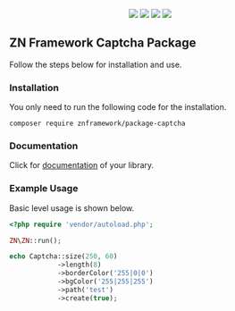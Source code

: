 <p align="center">
<a href="https://packagist.org/packages/znframework/package-captcha" rel="nofollow">
	<img src="https://img.shields.io/packagist/dt/znframework/package-captcha?style=flat-square" style="max-width:100%;"></a>
<a href="//packagist.org/packages/znframework/package-captcha" rel="nofollow">
	<img src="https://img.shields.io/github/v/release/znframework/package-captcha?style=flat-square&color=00BFFF" style="max-width:100%;"></a>
<a href="//packagist.org/packages/znframework/package-captcha" rel="nofollow">
	<img src="https://img.shields.io/github/release-date/znframework/package-captcha?style=flat-square" style="max-width:100%;"></a>
<a href="//packagist.org/packages/znframework/package-captcha" rel="nofollow">
	<img src="https://img.shields.io/github/license/znframework/package-captcha?style=flat-square" style="max-width:100%;"></a>
</p>

<h2>ZN Framework Captcha Package</h2>
<p>
Follow the steps below for installation and use.
</p>

<h3>Installation</h3>
<p>
You only need to run the following code for the installation.
</p>

```
composer require znframework/package-captcha
```

<h3>Documentation</h3>
<p>
Click for <a href="https://docs.znframework.com/gorunum-nesneleri/guvenlik-kodu-kutuphanesi">documentation</a> of your library.
</p>

<h3>Example Usage</h3>
<p>
Basic level usage is shown below.
</p>

```php
<?php require 'vendor/autoload.php';

ZN\ZN::run();

echo Captcha::size(250, 60)
            ->length(8)
            ->borderColor('255|0|0')
            ->bgColor('255|255|255')
            ->path('test')
            ->create(true);
```
